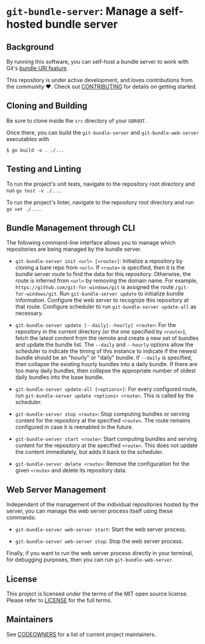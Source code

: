 # `git-bundle-server`: Manage a self-hosted bundle server

[bundle-uris]: https://github.com/git/git/blob/next/Documentation/technical/bundle-uri.txt
[codeowners]: CODEOWNERS
[contributing]: CONTRIBUTING.md
[license]: LICENSE

## Background

By running this software, you can self-host a bundle server to work with Git's
[bundle URI feature][bundle-uris].

This repository is under active development, and loves contributions from the
community :heart:. Check out [CONTRIBUTING][contributing] for details on getting
started.

## Cloning and Building

Be sure to clone inside the `src` directory of your `GOROOT`.

Once there, you can build the `git-bundle-server` and `git-bundle-web-server`
executables with

```ShellSession
$ go build -o . ./...
```

## Testing and Linting

To run the project's unit tests, navigate to the repository root directory and
run `go test -v ./...`.

To run the project's linter, navigate to the repository root directory and run
`go vet ./...`.

## Bundle Management through CLI

The following command-line interface allows you to manage which repositories are
being managed by the bundle server.

* `git-bundle-server init <url> [<route>]`: Initialize a repository by cloning a
  bare repo from `<url>`. If `<route>` is specified, then it is the bundle
  server route to find the data for this repository. Otherwise, the route is
  inferred from `<url>` by removing the domain name. For example,
  `https://github.com/git-for-windows/git` is assigned the route
  `/git-for-windows/git`. Run `git-bundle-server update` to initialize bundle
  information. Configure the web server to recognize this repository at that
  route. Configure scheduler to run `git-bundle-server update-all` as
  necessary.

* `git-bundle-server update [--daily|--hourly] <route>`: For the
  repository in the current directory (or the one specified by `<route>`), fetch
  the latest content from the remote and create a new set of bundles and update
  the bundle list.  The `--daily` and `--hourly` options allow the scheduler to
  indicate the timing of this instance to indicate if the newest bundle should
  be an "hourly" or "daily" bundle. If `--daily` is specified, then collapse the
  existing hourly bundles into a daily bundle. If there are too many daily
  bundles, then collapse the appropriate number of oldest daily bundles into the
  base bundle.

* `git-bundle-server update-all [<options>]`: For every configured route, run
  `git-bundle-server update <options> <route>`. This is called by the scheduler.

* `git-bundle-server stop <route>`: Stop computing bundles or serving content
  for the repository at the specified `<route>`. The route remains configured in
  case it is reenabled in the future.

* `git-bundle-server start <route>`: Start computing bundles and serving content
  for the repository at the specified `<route>`. This does not update the
  content immediately, but adds it back to the scheduler.

* `git-bundle-server delete <route>`: Remove the configuration for the given
  `<route>` and delete its repository data.

## Web Server Management

Independent of the management of the individual repositories hosted by the
server, you can manage the web server process itself using these commands:

* `git-bundle-server web-server start`: Start the web server process.

* `git-bundle-server web-server stop`: Stop the web server process.

Finally, if you want to run the web server process directly in your terminal,
for debugging purposes, then you can run `git-bundle-web-server`.

## License

This project is licensed under the terms of the MIT open source license. Please
refer to [LICENSE][license] for the full terms.

## Maintainers

See [CODEOWNERS][codeowners] for a list of current project maintainers.
